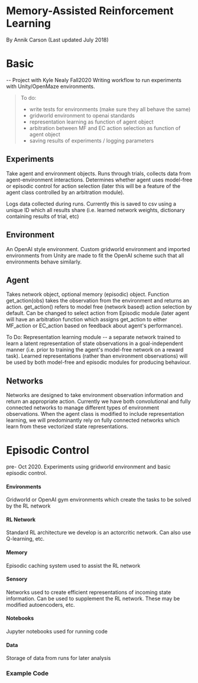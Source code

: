 # Memory-Assisted Reinforcement Learning 
By Annik Carson (Last updated July 2018)

# Basic
-- Project with Kyle Nealy Fall2020
Writing workflow to run experiments with Unity/OpenMaze environments. 
> To do: 
> - write tests for environments (make sure they all behave the same) 
> - gridworld environment to openai standards
> - representation learning as function of agent object
> - arbitration between MF and EC action selection as function of agent object
> - saving results of experiments / logging parameters 

## Experiments
Take agent and environment objects. Runs through trials, collects data from agent-environment interactions. Determines whether agent uses model-free or episodic control for action selection (later this will be a feature of the agent class controlled by an arbitration module). 

Logs data collected during runs. Currently this is saved to csv using a unique ID which all results share (i.e. learned network weights, dictionary containing results of trial, etc) 


## Environment
An OpenAI style environment. Custom gridworld environment and imported environments from Unity are made to fit the OpenAI scheme such that all environments behave similarly. 

## Agent 
Takes network object, optional memory (episodic) object. Function get_action(obs) takes the observation from the environment and returns an action. get_action() refers to model free (network based) action selection by default. Can be changed to select action from Episodic module (later agent will have an arbitration function which assigns get_action to either MF_action or EC_action based on feedback about agent's performance). 

To Do: Representation learning module -- a separate network trained to learn a latent representation of state observations in a goal-independent manner (i.e. prior to training the agent's model-free network on a reward task). Learned representations (rather than environment observations) will be used by both model-free and episodic modules for producing behaviour.

## Networks
Networks are designed to take environment observation information and return an appropriate action. Currently we have both convolutional and fully connected networks to manage different types of environment observations. When the agent class is modified to include representation learning, we will predominantly rely on fully connected networks which learn from these vectorized state representations. 





# Episodic Control
pre- Oct 2020. Experiments using gridworld environment and basic episodic control. 
#### Environments 
Gridworld or OpenAI gym environments which create the tasks to be solved by the RL network

#### RL Network
Standard RL architecture we develop is an actorcritic network. Can also use Q-learning, etc. 

#### Memory
Episodic caching system used to assist the RL network

#### Sensory
Networks used to create efficient representations of incoming state information. Can be used to supplement the RL network. These may be modified autoencoders, etc.

#### Notebooks
Jupyter notebooks used for running code

#### Data
Storage of data from runs for later analysis



### Example Code



